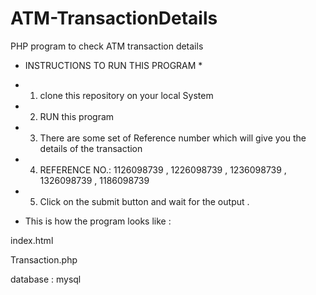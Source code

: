 # ATM-TransactionDetails
PHP program to check ATM transaction details 

* INSTRUCTIONS TO RUN THIS PROGRAM *
* 1.  clone this repository on your local System
* 2.  RUN this program 
* 3.  There are some set of Reference number which will give you the details of the transaction
* 4.  REFERENCE NO.:  1126098739 ,  1226098739 , 1236098739 , 1326098739 , 1186098739
* 5.  Click on the submit button and wait for the output .


* This is how the program looks like : 

index.html 








Transaction.php






database : mysql

